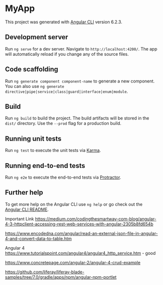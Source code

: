 # MyApp

This project was generated with [Angular CLI](https://github.com/angular/angular-cli) version 6.2.3.

## Development server

Run `ng serve` for a dev server. Navigate to `http://localhost:4200/`. The app will automatically reload if you change any of the source files.

## Code scaffolding

Run `ng generate component component-name` to generate a new component. You can also use `ng generate directive|pipe|service|class|guard|interface|enum|module`.

## Build

Run `ng build` to build the project. The build artifacts will be stored in the `dist/` directory. Use the `--prod` flag for a production build.

## Running unit tests

Run `ng test` to execute the unit tests via [Karma](https://karma-runner.github.io).

## Running end-to-end tests

Run `ng e2e` to execute the end-to-end tests via [Protractor](http://www.protractortest.org/).

## Further help

To get more help on the Angular CLI use `ng help` or go check out the [Angular CLI README](https://github.com/angular/angular-cli/blob/master/README.md).


Important Link
https://medium.com/codingthesmartway-com-blog/angular-4-3-httpclient-accessing-rest-web-services-with-angular-2305b8fd654b

https://www.encodedna.com/angular/read-an-external-json-file-in-angular-4-and-convert-data-to-table.htm

Angular 4
https://www.tutorialspoint.com/angular4/angular4_http_service.htm - good

https://www.concretepage.com/angular-2/angular-4-crud-example

https://github.com/liferay/liferay-blade-samples/tree/7.0/gradle/apps/npm/angular-npm-portlet